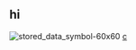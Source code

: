 ## hi
![stored_data_symbol-60x60](https://user-images.githubusercontent.com/4988825/132087396-a1b57cf6-35ad-4878-abf6-0ef3a51e84c2.png)
[c](c/c.md)
